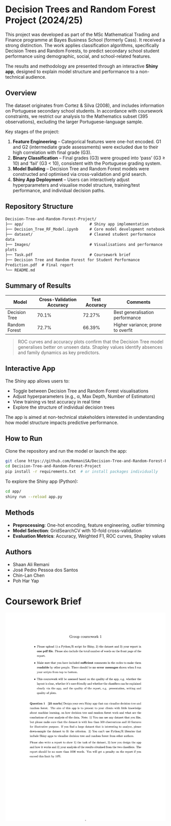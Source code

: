 # Decision Trees and Random Forest Project (2024/25)

This project was developed as part of the MSc Mathematical Trading and Finance programme at Bayes Business School (formerly Cass). It received a strong distinction. The work applies classification algorithms, specifically Decision Trees and Random Forests, to predict secondary school student performance using demographic, social, and school-related features. 

The results and methodology are presented through an interactive **Shiny app**, designed to explain model structure and performance to a non-technical audience.

## Overview

The dataset originates from Cortez & Silva (2008), and includes information on Portuguese secondary school students. In accordance with coursework constraints, we restrict our analysis to the Mathematics subset (395 observations), excluding the larger Portuguese-language sample.

Key stages of the project:

1. **Feature Engineering** – Categorical features were one-hot encoded. G1 and G2 (intermediate grade assessments) were excluded due to their high correlation with final grade (G3).
2. **Binary Classification** – Final grades (G3) were grouped into ‘pass’ (G3 ≥ 10) and ‘fail’ (G3 < 10), consistent with the Portuguese grading system.
3. **Model Building** – Decision Tree and Random Forest models were constructed and optimised via cross-validation and grid search.
4. **Shiny App Deployment** – Users can interactively adjust hyperparameters and visualise model structure, training/test performance, and individual decision paths.

## Repository Structure

```
Decision-Tree-and-Random-Forest-Project/
├── app/                             # Shiny app implementation
├── Decision_Tree_RF_Model.ipynb     # Core model development notebook
├── dataset/                         # Cleaned student performance data
├── Images/                          # Visualisations and performance plots
├── Task.pdf                         # Coursework brief
├── Decision Tree and Random Forest for Student Performance Prediction.pdf  # Final report
└── README.md
```

## Summary of Results

| Model           | Cross-Validation Accuracy | Test Accuracy | Comments                         |
|----------------|---------------------------|---------------|----------------------------------|
| Decision Tree  | 70.1%                     | 72.27%        | Best generalisation performance  |
| Random Forest  | 72.7%                     | 66.39%        | Higher variance; prone to overfit|

> ROC curves and accuracy plots confirm that the Decision Tree model generalises better on unseen data. Shapley values identify absences and family dynamics as key predictors.

## Interactive App

The Shiny app allows users to:

- Toggle between Decision Tree and Random Forest visualisations
- Adjust hyperparameters (e.g., α, Max Depth, Number of Estimators)
- View training vs test accuracy in real time
- Explore the structure of individual decision trees

The app is aimed at non-technical stakeholders interested in understanding how model structure impacts predictive performance.

## How to Run

Clone the repository and run the model or launch the app:

```bash
git clone https://github.com/RemaniSA/Decision-Tree-and-Random-Forest-Project.git
cd Decision-Tree-and-Random-Forest-Project
pip install -r requirements.txt  # or install packages individually
```

To explore the Shiny app (Python):

```bash
cd app/
shiny run --reload app.py
```

## Methods

- **Preprocessing**: One-hot encoding, feature engineering, outlier trimming
- **Model Selection**: GridSearchCV with 10-fold cross-validation
- **Evaluation Metrics**: Accuracy, Weighted F1, ROC curves, Shapley values

## Authors

- Shaan Ali Remani  
- José Pedro Pessoa dos Santos  
- Chin-Lan Chen  
- Poh Har Yap

# Coursework Brief
 
![GCW3 Cousework for Machine Learning for Quantitative Professionals](https://github.com/ZPedroP/Machine-Learning-CW/blob/main/GCW1/images/Task.jpg)
